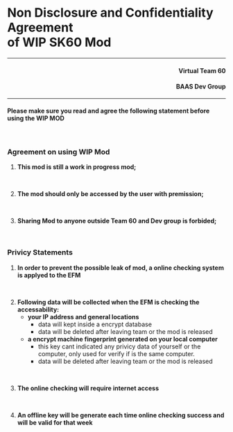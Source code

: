 # Non Disclosure and Confidentiality Agreement <br> of WIP SK60 Mod

---
<h4 style="text-align:right">Virtual Team 60</h3>
<h4 style="text-align:right">BAAS Dev Group</h3>

---
#### Please make sure you read and agree the following statement before using the WIP MOD
<br>

### Agreement on using WIP Mod
1. **This mod is still a work in progress mod;**
<br>

2. **The mod should only be accessed by the user with premission;**
<br>

3. **Sharing Mod to anyone outside Team 60 and Dev group is forbided;**
<br>

### Privicy Statements
1. **In order to prevent the possible leak of mod, a online checking system is applyed to the EFM**
<br>

2. **Following data will be collected when the EFM is checking the accessability:**
    + **your IP address and general locations**
        + data will kept inside a encrypt database
        + data will be deleted after leaving team or the mod is released
    + **a encrypt machine fingerprint generated on your local computer**
        + this key cant indicated any privicy data of yourself or the computer, only used for verify if is the same computer.
        + data will be deleted after leaving team or the mod is released
<br>

3. **The online checking will require internet access**
<br>

4. **An offline key will be generate each time online checking success and will be valid for that week**
    